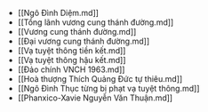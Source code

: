 - [[Ngô Đình Diệm.md]]
- [[Tổng lãnh vương cung thánh đường.md]]
- [[Vương cung thánh đường.md]]
- [[Đại vương cung thánh đường.md]]
- [[Vạ tuyệt thông tiền kết.md]]
- [[Vạ tuyệt thông hậu kết.md]]
- [[Đảo chính VNCH 1963.md]]
- [[Hoà thượng Thích Quảng Đức tự thiêu.md]]
- [[Ngô Đình Thục từng bị phạt vạ tuyệt thông.md]]
- [[Phanxico-Xavie Nguyễn Văn Thuận.md]]
